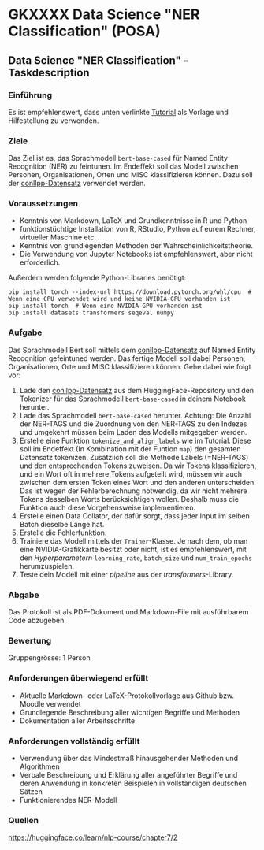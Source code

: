# GKXXXX Data Science "NER Classification" (POSA)

## Data Science "NER Classification" - Taskdescription

### Einführung

Es ist empfehlenswert, dass unten verlinkte [Tutorial](https://huggingface.co/learn/nlp-course/chapter7/2) als Vorlage und Hilfestellung zu verwenden.

### Ziele

Das Ziel ist es, das Sprachmodell `bert-base-cased` für Named Entity Recognition (NER) zu feintunen. Im Endeffekt soll das Modell zwischen Personen, Organisationen, Orten und MISC klassifizieren können. Dazu soll der [conllpp-Datensatz](https://huggingface.co/datasets/conllpp) verwendet werden.

### Voraussetzungen

- Kenntnis von Markdown, LaTeX und Grundkenntnisse in R und Python
- funktionstüchtige Installation von R, RStudio, Python auf eurem Rechner, virtueller Maschine etc.
- Kenntnis von grundlegenden Methoden der Wahrscheinlichkeitstheorie.
- Die Verwendung von Jupyter Notebooks ist empfehlenswert, aber nicht erforderlich.

Außerdem werden folgende Python-Libraries benötigt:

```shell
pip install torch --index-url https://download.pytorch.org/whl/cpu  # Wenn eine CPU verwendet wird und keine NVIDIA-GPU vorhanden ist
pip install torch  # Wenn eine NVIDIA-GPU vorhanden ist
pip install datasets transformers seqeval numpy
```

### Aufgabe

Das Sprachmodell Bert soll mittels dem [conllpp-Datensatz](https://huggingface.co/datasets/conllpp) auf Named Entity Recognition gefeintuned werden. Das fertige Modell soll dabei Personen, Organisationen, Orte und MISC klassifizieren können. Gehe dabei wie folgt vor:

1. Lade den [conllpp-Datensatz](https://huggingface.co/datasets/conllpp) aus dem HuggingFace-Repository und den Tokenizer für das Sprachmodell `bert-base-cased` in deinem Notebook herunter.
2. Lade das Sprachmodell `bert-base-cased` herunter. Achtung: Die Anzahl der NER-TAGS und die Zuordnung von den NER-TAGS zu den Indezes und umgekehrt müssen beim Laden des Modells mitgegeben werden.
3. Erstelle eine Funktion `tokenize_and_align_labels` wie im Tutorial. Diese soll im Endeffekt (In Kombination mit der Funtion `map`) den gesamten Datensatz tokenizen. Zusätzlich soll die Methode Labels (=NER-TAGS) und den entsprechenden Tokens zuweisen. Da wir Tokens klassifizieren, und ein Wort oft in mehrere Tokens aufgeteilt wird, müssen wir auch zwischen dem ersten Token eines Wort und den anderen unterscheiden. Das ist wegen der Fehlerberechnung notwendig, da wir nicht mehrere Tokens desselben Worts berücksichtigen wollen. Deshalb muss die Funktion auch diese Vorgehensweise implementieren.
4. Erstelle einen Data Collator, der dafür sorgt, dass jeder Input im selben Batch dieselbe Länge hat.
5. Erstelle die Fehlerfunktion.
6. Trainiere das Modell mittels der `Trainer`-Klasse. Je nach dem, ob man eine NVIDIA-Grafikkarte besitzt oder nicht, ist es empfehlenswert, mit den *Hyperparametern* `learning_rate`, `batch_size` und `num_train_epochs` herumzuspielen.
7. Teste dein Modell mit einer *pipeline* aus der *transformers*-Library.

### Abgabe

Das Protokoll ist als PDF-Dokument und Markdown-File mit ausführbarem Code abzugeben.

### Bewertung

Gruppengrösse: 1 Person

### Anforderungen überwiegend erfüllt

- Aktuelle Markdown- oder LaTeX-Protokollvorlage aus Github bzw. Moodle verwendet
- Grundlegende Beschreibung aller wichtigen Begriffe und Methoden
- Dokumentation aller Arbeitsschritte

### Anforderungen vollständig erfüllt

- Verwendung über das Mindestmaß hinausgehender Methoden und Algorithmen
- Verbale Beschreibung und Erklärung aller angeführter Begriffe und deren Anwendung in konkreten Beispielen in vollständigen deutschen Sätzen
- Funktionierendes NER-Modell

### Quellen

https://huggingface.co/learn/nlp-course/chapter7/2
